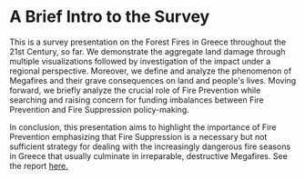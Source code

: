 # A Brief Intro to the Survey
This is a survey presentation on the Forest Fires in Greece throughout the 21st Century, so far.
We demonstrate the aggregate land damage through multiple visualizations followed by investigation 
of the impact under a regional perspective. Moreover, we define and analyze the phenomenon of Megafires and 
their grave consequences on land and people's lives.
Moving forward, we briefly analyze the crucial role of Fire Prevention while searching and raising concern for 
funding imbalances between Fire Prevention and Fire Suppression policy-making.

In conclusion, this presentation aims to highlight the importance of Fire Prevention emphasizing that Fire Suppression 
is a necessary but not sufficient strategy for dealing with the increasingly dangerous fire seasons in Greece that usually 
culminate in irreparable, destructive Megafires. See the report [here.](https://github.com/stavralf/Forest-Fires-Greece-from-2000-to-2021/blob/main/Greek_Forest_Fires_21st_Century_Presentation.pdf)
